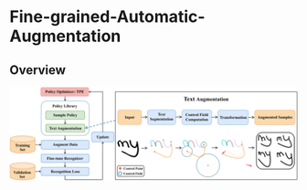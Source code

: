 # Fine-grained-Automatic-Augmentation

## Overview
![image](https://github.com/IMU-MachineLearningSXD/Fine-grained-Automatic-Augmentation/blob/main/img/Framework.jpg)

